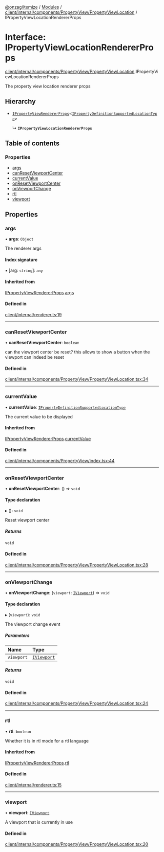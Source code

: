 [@onzag/itemize](../README.md) / [Modules](../modules.md) / [client/internal/components/PropertyView/PropertyViewLocation](../modules/client_internal_components_PropertyView_PropertyViewLocation.md) / IPropertyViewLocationRendererProps

# Interface: IPropertyViewLocationRendererProps

[client/internal/components/PropertyView/PropertyViewLocation](../modules/client_internal_components_PropertyView_PropertyViewLocation.md).IPropertyViewLocationRendererProps

The property view location renderer props

## Hierarchy

- [`IPropertyViewRendererProps`](client_internal_components_PropertyView.IPropertyViewRendererProps.md)\<[`IPropertyDefinitionSupportedLocationType`](base_Root_Module_ItemDefinition_PropertyDefinition_types_location.IPropertyDefinitionSupportedLocationType.md)\>

  ↳ **`IPropertyViewLocationRendererProps`**

## Table of contents

### Properties

- [args](client_internal_components_PropertyView_PropertyViewLocation.IPropertyViewLocationRendererProps.md#args)
- [canResetViewportCenter](client_internal_components_PropertyView_PropertyViewLocation.IPropertyViewLocationRendererProps.md#canresetviewportcenter)
- [currentValue](client_internal_components_PropertyView_PropertyViewLocation.IPropertyViewLocationRendererProps.md#currentvalue)
- [onResetViewportCenter](client_internal_components_PropertyView_PropertyViewLocation.IPropertyViewLocationRendererProps.md#onresetviewportcenter)
- [onViewportChange](client_internal_components_PropertyView_PropertyViewLocation.IPropertyViewLocationRendererProps.md#onviewportchange)
- [rtl](client_internal_components_PropertyView_PropertyViewLocation.IPropertyViewLocationRendererProps.md#rtl)
- [viewport](client_internal_components_PropertyView_PropertyViewLocation.IPropertyViewLocationRendererProps.md#viewport)

## Properties

### args

• **args**: `Object`

The renderer args

#### Index signature

▪ [arg: `string`]: `any`

#### Inherited from

[IPropertyViewRendererProps](client_internal_components_PropertyView.IPropertyViewRendererProps.md).[args](client_internal_components_PropertyView.IPropertyViewRendererProps.md#args)

#### Defined in

[client/internal/renderer.ts:19](https://github.com/onzag/itemize/blob/73e0c39e/client/internal/renderer.ts#L19)

___

### canResetViewportCenter

• **canResetViewportCenter**: `boolean`

can the viewport center be reset? this allows
to show a button when the viewport can indeed
be reset

#### Defined in

[client/internal/components/PropertyView/PropertyViewLocation.tsx:34](https://github.com/onzag/itemize/blob/73e0c39e/client/internal/components/PropertyView/PropertyViewLocation.tsx#L34)

___

### currentValue

• **currentValue**: [`IPropertyDefinitionSupportedLocationType`](base_Root_Module_ItemDefinition_PropertyDefinition_types_location.IPropertyDefinitionSupportedLocationType.md)

The current value to be displayed

#### Inherited from

[IPropertyViewRendererProps](client_internal_components_PropertyView.IPropertyViewRendererProps.md).[currentValue](client_internal_components_PropertyView.IPropertyViewRendererProps.md#currentvalue)

#### Defined in

[client/internal/components/PropertyView/index.tsx:44](https://github.com/onzag/itemize/blob/73e0c39e/client/internal/components/PropertyView/index.tsx#L44)

___

### onResetViewportCenter

• **onResetViewportCenter**: () => `void`

#### Type declaration

▸ (): `void`

Reset viewport center

##### Returns

`void`

#### Defined in

[client/internal/components/PropertyView/PropertyViewLocation.tsx:28](https://github.com/onzag/itemize/blob/73e0c39e/client/internal/components/PropertyView/PropertyViewLocation.tsx#L28)

___

### onViewportChange

• **onViewportChange**: (`viewport`: [`IViewport`](client_internal_components_PropertyEntry_PropertyEntryLocation.IViewport.md)) => `void`

#### Type declaration

▸ (`viewport`): `void`

The viewport change event

##### Parameters

| Name | Type |
| :------ | :------ |
| `viewport` | [`IViewport`](client_internal_components_PropertyEntry_PropertyEntryLocation.IViewport.md) |

##### Returns

`void`

#### Defined in

[client/internal/components/PropertyView/PropertyViewLocation.tsx:24](https://github.com/onzag/itemize/blob/73e0c39e/client/internal/components/PropertyView/PropertyViewLocation.tsx#L24)

___

### rtl

• **rtl**: `boolean`

Whether it is in rtl mode for a rtl language

#### Inherited from

[IPropertyViewRendererProps](client_internal_components_PropertyView.IPropertyViewRendererProps.md).[rtl](client_internal_components_PropertyView.IPropertyViewRendererProps.md#rtl)

#### Defined in

[client/internal/renderer.ts:15](https://github.com/onzag/itemize/blob/73e0c39e/client/internal/renderer.ts#L15)

___

### viewport

• **viewport**: [`IViewport`](client_internal_components_PropertyEntry_PropertyEntryLocation.IViewport.md)

A viewport that is currently in use

#### Defined in

[client/internal/components/PropertyView/PropertyViewLocation.tsx:20](https://github.com/onzag/itemize/blob/73e0c39e/client/internal/components/PropertyView/PropertyViewLocation.tsx#L20)
